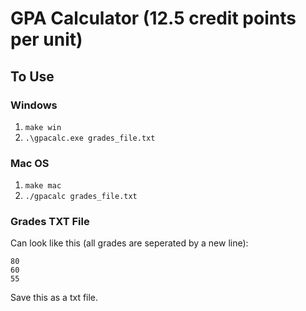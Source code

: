 # GPA Calculator (12.5 credit points per unit)

## To Use

### Windows
1. ```make win```
2. ```.\gpacalc.exe grades_file.txt```

### Mac OS
1. ```make mac```
2. ```./gpacalc grades_file.txt```

### Grades TXT File

Can look like this (all grades are seperated by a new line):

```
80
60
55
```

Save this as a txt file.